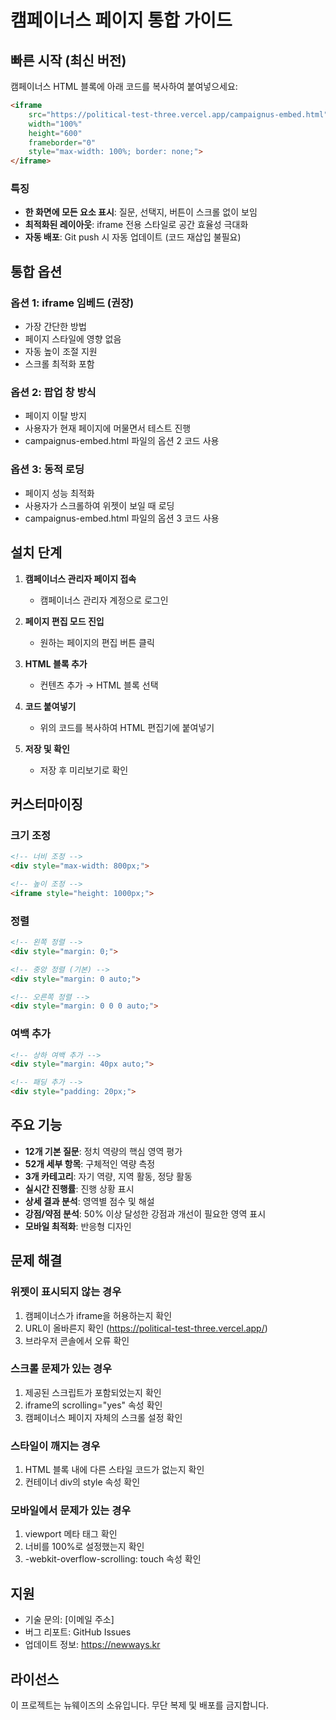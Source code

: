 # 캠페이너스 페이지 통합 가이드

## 빠른 시작 (최신 버전)

캠페이너스 HTML 블록에 아래 코드를 복사하여 붙여넣으세요:

```html
<iframe 
    src="https://political-test-three.vercel.app/campaignus-embed.html" 
    width="100%" 
    height="600" 
    frameborder="0"
    style="max-width: 100%; border: none;">
</iframe>
```

### 특징
- **한 화면에 모든 요소 표시**: 질문, 선택지, 버튼이 스크롤 없이 보임
- **최적화된 레이아웃**: iframe 전용 스타일로 공간 효율성 극대화
- **자동 배포**: Git push 시 자동 업데이트 (코드 재삽입 불필요)

## 통합 옵션

### 옵션 1: iframe 임베드 (권장)
- 가장 간단한 방법
- 페이지 스타일에 영향 없음
- 자동 높이 조절 지원
- 스크롤 최적화 포함

### 옵션 2: 팝업 창 방식
- 페이지 이탈 방지
- 사용자가 현재 페이지에 머물면서 테스트 진행
- campaignus-embed.html 파일의 옵션 2 코드 사용

### 옵션 3: 동적 로딩
- 페이지 성능 최적화
- 사용자가 스크롤하여 위젯이 보일 때 로딩
- campaignus-embed.html 파일의 옵션 3 코드 사용

## 설치 단계

1. **캠페이너스 관리자 페이지 접속**
   - 캠페이너스 관리자 계정으로 로그인

2. **페이지 편집 모드 진입**
   - 원하는 페이지의 편집 버튼 클릭

3. **HTML 블록 추가**
   - 컨텐츠 추가 → HTML 블록 선택

4. **코드 붙여넣기**
   - 위의 코드를 복사하여 HTML 편집기에 붙여넣기

5. **저장 및 확인**
   - 저장 후 미리보기로 확인

## 커스터마이징

### 크기 조정
```html
<!-- 너비 조정 -->
<div style="max-width: 800px;">

<!-- 높이 조정 -->
<iframe style="height: 1000px;">
```

### 정렬
```html
<!-- 왼쪽 정렬 -->
<div style="margin: 0;">

<!-- 중앙 정렬 (기본) -->
<div style="margin: 0 auto;">

<!-- 오른쪽 정렬 -->
<div style="margin: 0 0 0 auto;">
```

### 여백 추가
```html
<!-- 상하 여백 추가 -->
<div style="margin: 40px auto;">

<!-- 패딩 추가 -->
<div style="padding: 20px;">
```

## 주요 기능

- **12개 기본 질문**: 정치 역량의 핵심 영역 평가
- **52개 세부 항목**: 구체적인 역량 측정
- **3개 카테고리**: 자기 역량, 지역 활동, 정당 활동
- **실시간 진행률**: 진행 상황 표시
- **상세 결과 분석**: 영역별 점수 및 해설
- **강점/약점 분석**: 50% 이상 달성한 강점과 개선이 필요한 영역 표시
- **모바일 최적화**: 반응형 디자인

## 문제 해결

### 위젯이 표시되지 않는 경우
1. 캠페이너스가 iframe을 허용하는지 확인
2. URL이 올바른지 확인 (https://political-test-three.vercel.app/)
3. 브라우저 콘솔에서 오류 확인

### 스크롤 문제가 있는 경우
1. 제공된 스크립트가 포함되었는지 확인
2. iframe의 scrolling="yes" 속성 확인
3. 캠페이너스 페이지 자체의 스크롤 설정 확인

### 스타일이 깨지는 경우
1. HTML 블록 내에 다른 스타일 코드가 없는지 확인
2. 컨테이너 div의 style 속성 확인

### 모바일에서 문제가 있는 경우
1. viewport 메타 태그 확인
2. 너비를 100%로 설정했는지 확인
3. -webkit-overflow-scrolling: touch 속성 확인

## 지원

- 기술 문의: [이메일 주소]
- 버그 리포트: GitHub Issues
- 업데이트 정보: https://newways.kr

## 라이선스

이 프로젝트는 뉴웨이즈의 소유입니다. 무단 복제 및 배포를 금지합니다.